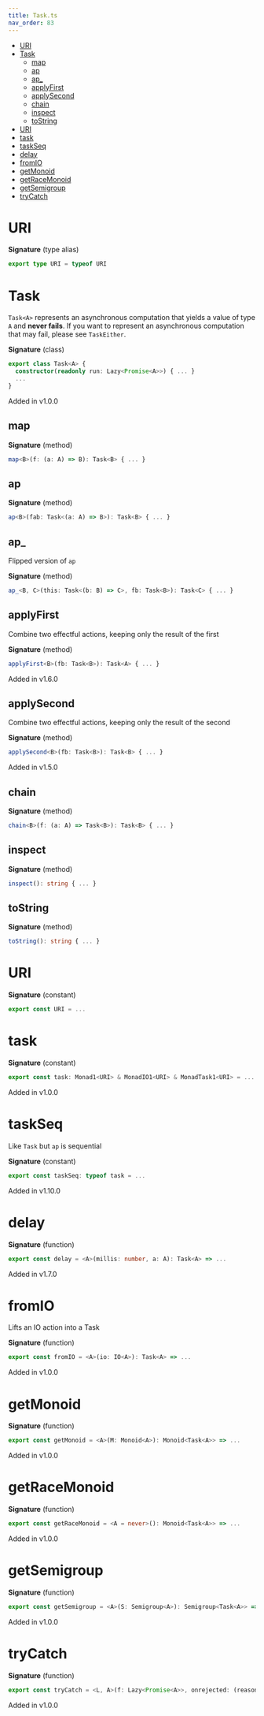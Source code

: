 ```yaml
---
title: Task.ts
nav_order: 83
---
```


<!-- START doctoc generated TOC please keep comment here to allow auto update -->
<!-- DON'T EDIT THIS SECTION, INSTEAD RE-RUN doctoc TO UPDATE -->


- [URI](#uri)
- [Task](#task)
  - [map](#map)
  - [ap](#ap)
  - [ap\_](#ap%5C_)
  - [applyFirst](#applyfirst)
  - [applySecond](#applysecond)
  - [chain](#chain)
  - [inspect](#inspect)
  - [toString](#tostring)
- [URI](#uri-1)
- [task](#task)
- [taskSeq](#taskseq)
- [delay](#delay)
- [fromIO](#fromio)
- [getMonoid](#getmonoid)
- [getRaceMonoid](#getracemonoid)
- [getSemigroup](#getsemigroup)
- [tryCatch](#trycatch)

<!-- END doctoc generated TOC please keep comment here to allow auto update -->

# URI

**Signature** (type alias)

```ts
export type URI = typeof URI
```

# Task

`Task<A>` represents an asynchronous computation that yields a value of type `A` and **never fails**.
If you want to represent an asynchronous computation that may fail, please see `TaskEither`.

**Signature** (class)

```ts
export class Task<A> {
  constructor(readonly run: Lazy<Promise<A>>) { ... }
  ...
}
```

Added in v1.0.0

## map

**Signature** (method)

```ts
map<B>(f: (a: A) => B): Task<B> { ... }
```

## ap

**Signature** (method)

```ts
ap<B>(fab: Task<(a: A) => B>): Task<B> { ... }
```

## ap\_

Flipped version of `ap`

**Signature** (method)

```ts
ap_<B, C>(this: Task<(b: B) => C>, fb: Task<B>): Task<C> { ... }
```

## applyFirst

Combine two effectful actions, keeping only the result of the first

**Signature** (method)

```ts
applyFirst<B>(fb: Task<B>): Task<A> { ... }
```

Added in v1.6.0

## applySecond

Combine two effectful actions, keeping only the result of the second

**Signature** (method)

```ts
applySecond<B>(fb: Task<B>): Task<B> { ... }
```

Added in v1.5.0

## chain

**Signature** (method)

```ts
chain<B>(f: (a: A) => Task<B>): Task<B> { ... }
```

## inspect

**Signature** (method)

```ts
inspect(): string { ... }
```

## toString

**Signature** (method)

```ts
toString(): string { ... }
```

# URI

**Signature** (constant)

```ts
export const URI = ...
```

# task

**Signature** (constant)

```ts
export const task: Monad1<URI> & MonadIO1<URI> & MonadTask1<URI> = ...
```

Added in v1.0.0

# taskSeq

Like `Task` but `ap` is sequential

**Signature** (constant)

```ts
export const taskSeq: typeof task = ...
```

Added in v1.10.0

# delay

**Signature** (function)

```ts
export const delay = <A>(millis: number, a: A): Task<A> => ...
```

Added in v1.7.0

# fromIO

Lifts an IO action into a Task

**Signature** (function)

```ts
export const fromIO = <A>(io: IO<A>): Task<A> => ...
```

Added in v1.0.0

# getMonoid

**Signature** (function)

```ts
export const getMonoid = <A>(M: Monoid<A>): Monoid<Task<A>> => ...
```

Added in v1.0.0

# getRaceMonoid

**Signature** (function)

```ts
export const getRaceMonoid = <A = never>(): Monoid<Task<A>> => ...
```

Added in v1.0.0

# getSemigroup

**Signature** (function)

```ts
export const getSemigroup = <A>(S: Semigroup<A>): Semigroup<Task<A>> => ...
```

Added in v1.0.0

# tryCatch

**Signature** (function)

```ts
export const tryCatch = <L, A>(f: Lazy<Promise<A>>, onrejected: (reason: unknown) => L): Task<Either<L, A>> => ...
```

Added in v1.0.0
